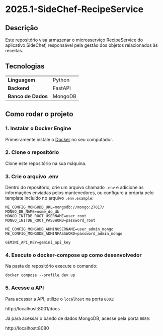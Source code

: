 # 2025.1-SideChef-RecipeService
## Descrição 
Este repositório visa armazenar o microsserviço RecipeService do aplicativo SideChef, responsável pela gestão dos objetos relacionados às receitas.

## Tecnologias
|||
|-----------|--------|
| __Linguagem__ | Python |
| __Backend__ | FastAPI |
| __Banco de Dados__| MongoDB |

## Como rodar o projeto

### 1. Instalar o Docker Engine

Primeiramente instale o [Docker](https://www.docker.com) no seu computador.
### 2. Clone o repositório
Clone este repositório na sua máquina.

### 3. Crie o arquivo .env
Dentro do reposítório, crie um arquivo chamado `.env` e adicione as informações enviadas pelos mantenedores, ou configure a própria pelo template incluído no arquivo `.env.example`:

```
ME_CONFIG_MONGODB_URL=mongodb://mongo:27017/
MONGO_DB_NAME=nome_do_db
MONGO_INITDB_ROOT_USERNAME=user_root
MONGO_INITDB_ROOT_PASSWORD=password_root

ME_CONFIG_MONGODB_ADMINUSERNAME=user_admin_mongo
ME_CONFIG_MONGODB_ADMINPASSWORD=password_admin_mongo

GEMINI_API_KEY=gemini_api_key
```
### 4. Execute o docker-compose up como desenvolvedor

Na pasta do repositório execute o comando:

```
docker compose --profile dev up
```

### 5. Acesse a API
Para acessar a API, utilize o `localhost` na porta `8001`:

http://localhost:8001/docs

Já para acessar o bando de dados MongoDB, acesse pela porta `8080`:

http://localhost:8080
